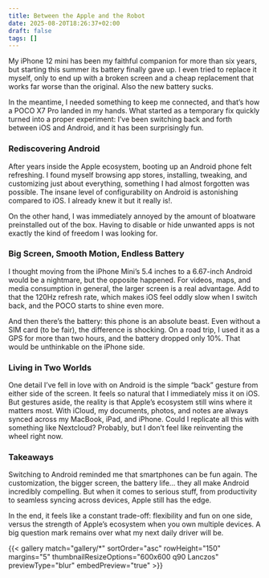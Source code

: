 ```yaml
---
title: Between the Apple and the Robot
date: 2025-08-20T18:26:37+02:00
draft: false
tags: []
---
```


My iPhone 12 mini has been my faithful companion for more than six years, but starting this summer its battery finally gave up. I even tried to replace it myself, only to end up with a broken screen and a cheap replacement that works far worse than the original. Also the new battery sucks.

In the meantime, I needed something to keep me connected, and that’s how a POCO X7 Pro landed in my hands. What started as a temporary fix quickly turned into a proper experiment: I’ve been switching back and forth between iOS and Android, and it has been surprisingly fun.

### Rediscovering Android

After years inside the Apple ecosystem, booting up an Android phone felt refreshing. I found myself browsing app stores, installing, tweaking, and customizing just about everything, something I had almost forgotten was possible. The insane level of configurability on Android is astonishing compared to iOS. I already knew it but it really is!.

On the other hand, I was immediately annoyed by the amount of bloatware preinstalled out of the box. Having to disable or hide unwanted apps is not exactly the kind of freedom I was looking for.

### Big Screen, Smooth Motion, Endless Battery

I thought moving from the iPhone Mini’s 5.4 inches to a 6.67-inch Android would be a nightmare, but the opposite happened. For videos, maps, and media consumption in general, the larger screen is a real advantage. Add to that the 120Hz refresh rate, which makes iOS feel oddly slow when I switch back, and the POCO starts to shine even more.

And then there’s the battery: this phone is an absolute beast. Even without a SIM card (to be fair), the difference is shocking. On a road trip, I used it as a GPS for more than two hours, and the battery dropped only 10%. That would be unthinkable on the iPhone side.

### Living in Two Worlds

One detail I’ve fell in love with on Android is the simple “back” gesture from either side of the screen. It feels so natural that I immediately miss it on iOS. But gestures aside, the reality is that Apple’s ecosystem still wins where it matters most. With iCloud, my documents, photos, and notes are always synced across my MacBook, iPad, and iPhone. Could I replicate all this with something like Nextcloud? Probably, but I don’t feel like reinventing the wheel right now.

### Takeaways

Switching to Android reminded me that smartphones can be fun again. The customization, the bigger screen, the battery life... they all make Android incredibly compelling. But when it comes to serious stuff, from productivity to seamless syncing across devices, Apple still has the edge.

In the end, it feels like a constant trade-off: flexibility and fun on one side, versus the strength of Apple’s ecosystem when you own multiple devices. A big question mark remains over what my next daily driver will be.

{{< gallery match="gallery/*" sortOrder="asc" rowHeight="150" margins="5" thumbnailResizeOptions="600x600 q90 Lanczos" previewType="blur" embedPreview="true" >}}
